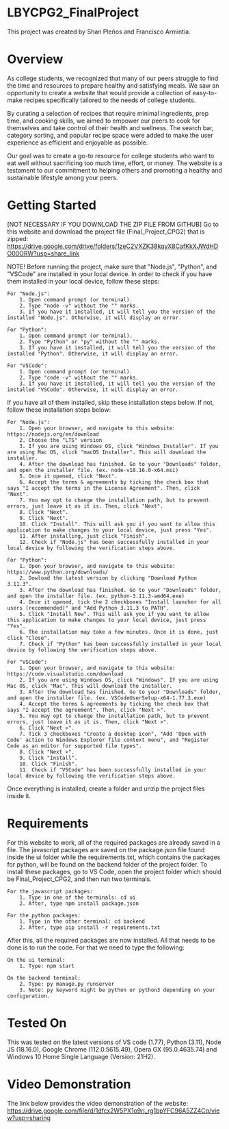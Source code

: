# LBYCPG2_FinalProject
This project was created by Shan Pleños and Francisco Armintia.

# Overview
As college students, we recognized that many of our peers struggle to find the time and resources to prepare healthy and satisfying meals. We saw an opportunity to create a website that would provide a collection of easy-to-make recipes specifically tailored to the needs of college students.

By curating a selection of recipes that require minimal ingredients, prep time, and cooking skills, we aimed to empower our peers to cook for themselves and take control of their health and wellness. The search bar, category sorting, and popular recipe space were added to make the user experience as efficient and enjoyable as possible.

Our goal was to create a go-to resource for college students who want to eat well without sacrificing too much time, effort, or money. The website is a testament to our commitment to helping others and promoting a healthy and sustainable lifestyle among your peers.

# Getting Started

[NOT NECESSARY IF YOU DOWNLOAD THE ZIP FILE FROM GITHUB] Go to this website and download the project file (Final_Project_CPG2) that is zipped: 
https://drive.google.com/drive/folders/1zeC2VXZK38kqyX8CafKkXJWdHDO00ORW?usp=share_link

NOTE! Before running the project, make sure that "Node.js", "Python", and "VSCode" are installed in your local device. In order to check if you have them installed in your local device, follow these steps:

    For "Node.js":
        1. Open command prompt (or terminal).
        2. Type "node -v" without the "" marks. 
        3. If you have it installed, it will tell you the version of the installed "Node.js". Otherwise, it will display an error.
    
    For "Python":
        1. Open command prompt (or terminal).
        2. Type "Python" or "py" without the "" marks.
        3. If you have it installed, it will tell you the version of the installed "Python". Otherwise, it will display an error.

    For "VSCode":
        1. Open command prompt (or terminal).
        2. Type "code -v" without the "" marks.
        3. If you have it installed, it will tell you the version of the installed "VSCode". Otherwise, it will display an error.

If you have all of them installed, skip these installation steps below. If not, follow these installation steps below:

    For "Node.js":
        1. Open your browser, and navigate to this website: https://nodejs.org/en/download
        2. Choose the "LTS" version
        3. If you are using Windows OS, click "Windows Installer". If you are using Mac OS, click "macOS Installer". This will download the installer.
        4. After the download has finished. Go to your "Downloads" folder, and open the installer file. (ex. node-v18.16.0-x64.msi)
        5. Once it opened, click "Next".
        6. Accept the terms & agreements by ticking the check box that says "I accept the terms in the License Agreement". Then, click "Next".
        7. You may opt to change the installation path, but to prevent errors, just leave it as it is. Then, click "Next".
        8. Click "Next".
        9. Click "Next".
        10. Click "Install". This will ask you if you want to allow this application to make changes to your local device, just press "Yes".
        11. After installing, just click "Finish".
        12. Check if "Node.js" has been successfully installed in your local device by following the verification steps above.

    For "Python":
        1. Open your browser, and navigate to this website: https://www.python.org/downloads/
        2. Dowload the latest version by clicking "Download Python 3.11.3".
        3. After the download has finished. Go to your "Downloads" folder, and open the installer file. (ex. python-3.11.3-amd64.exe)
        4. Once it opened, tick the 2 checkboxes "Install launcher for all users (recommended)" and "Add Python 3.11.3 to PATH".
        5. Click "Install Now". This will ask you if you want to allow this application to make changes to your local device, just press "Yes".
        6. The installation may take a few minutes. Once it is done, just click "Close".
        7. Check if "Python" has been successfully installed in your local device by following the verification steps above.

    For "VSCode":
        1. Open your browser, and navigate to this website: https://code.visualstudio.com/download
        2. If you are using Windows OS, click "Windows". If you are using Mac OS, click "Mac". This will download the installer.
        3. After the download has finished. Go to your "Downloads" folder, and open the installer file. (ex. VSCodeUserSetup-x64-1.77.3.exe)
        4. Accept the terms & agreements by ticking the check box that says "I accept the agreement". Then, click "Next >".
        5. You may opt to change the installation path, but to prevent errors, just leave it as it is. Then, click "Next >".
        6. Click "Next >".
        7. Tick 3 checkboxes "Create a desktop icon", "Add 'Open with Code' action to Windows Explorer file context menu", and "Register Code as an editor for supported file types".
        8. Click "Next >".
        9. Click "Install".
        10. Click "Finish".
        11. Check if "VSCode" has been successfully installed in your local device by following the verification steps above.

Once everything is installed, create a folder and unzip the project files inside it.

# Requirements
For this website to work, all of the required packages are already saved in a file. The javascript packages are saved on the package.json file found inside the ui folder while the requirements.txt, which contains the packages for python, will be found on the backend folder of the project folder. To install these packages, go to VS Code, open the project folder which should be Final_Project_CPG2, and then run two terminals.

    For the javascript packages:
        1. Type in one of the terminals: cd ui
        2. After, type npm install package.json
    
    For the python packages:
        1. Type in the other terminal: cd backend
        2. After, type pip install -r requirements.txt

After this, all the required packages are now installed. All that needs to be done is to run the code. For that we need to type the following:
    
    On the ui terminal:
        1. Type: npm start
    
    On the backend terminal:
        2. Type: py manage.py runserver
        3. Note: py keyword might be python or python3 depending on your configuration.
        
# Tested On
This was tested on the latest versions of VS code (1.77), Python (3.11), Node JS (18.16.0), Google Chrome (112.0.5615.49), Opera GX (95.0.4635.74) and Windows 10 Home Single Language (Version: 21H2).

# Video Demonstration
The link below provides the video demonstration of the website:
https://drive.google.com/file/d/1dfcx2W5PX1o9rj_rg1bpYFC96A5ZZ4Cq/view?usp=sharing



